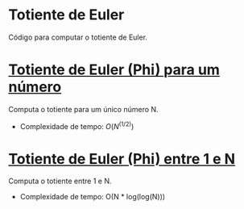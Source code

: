 # Totiente de Euler

<!-- DESCRIPTION -->
Código para computar o totiente de Euler.
<!-- DESCRIPTION -->

# [Totiente de Euler (Phi) para um número](phi.cpp)
Computa o totiente para um único número N.

- Complexidade de tempo: $O(N^(1/2))$

# [Totiente de Euler (Phi) entre 1 e N](phi_1_to_n.cpp)
Computa o totiente entre 1 e N.

- Complexidade de tempo: O(N * log(log(N)))
